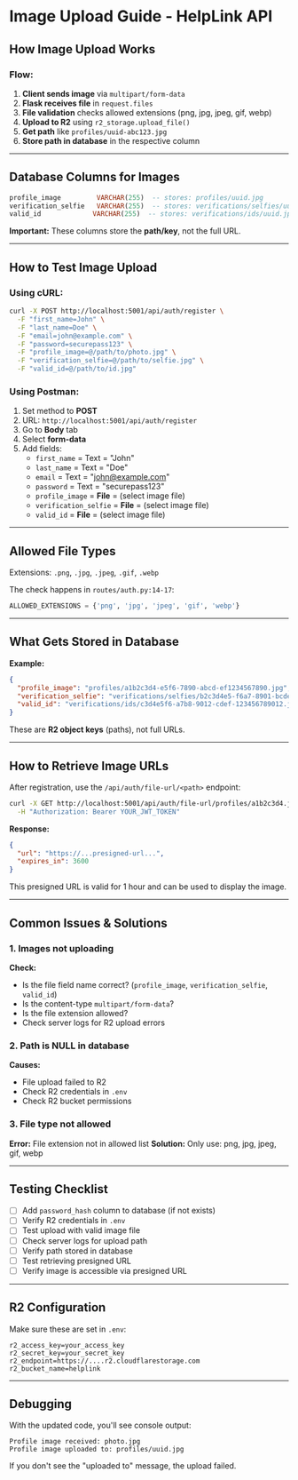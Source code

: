 # Image Upload Guide - HelpLink API

## How Image Upload Works

### Flow:
1. **Client sends image** via `multipart/form-data`
2. **Flask receives file** in `request.files`
3. **File validation** checks allowed extensions (png, jpg, jpeg, gif, webp)
4. **Upload to R2** using `r2_storage.upload_file()`
5. **Get path** like `profiles/uuid-abc123.jpg`
6. **Store path in database** in the respective column

---

## Database Columns for Images

```sql
profile_image         VARCHAR(255)  -- stores: profiles/uuid.jpg
verification_selfie   VARCHAR(255)  -- stores: verifications/selfies/uuid.jpg
valid_id             VARCHAR(255)  -- stores: verifications/ids/uuid.jpg
```

**Important:** These columns store the **path/key**, not the full URL.

---

## How to Test Image Upload

### Using cURL:

```bash
curl -X POST http://localhost:5001/api/auth/register \
  -F "first_name=John" \
  -F "last_name=Doe" \
  -F "email=john@example.com" \
  -F "password=securepass123" \
  -F "profile_image=@/path/to/photo.jpg" \
  -F "verification_selfie=@/path/to/selfie.jpg" \
  -F "valid_id=@/path/to/id.jpg"
```

### Using Postman:

1. Set method to **POST**
2. URL: `http://localhost:5001/api/auth/register`
3. Go to **Body** tab
4. Select **form-data**
5. Add fields:
   - `first_name` = Text = "John"
   - `last_name` = Text = "Doe"
   - `email` = Text = "john@example.com"
   - `password` = Text = "securepass123"
   - `profile_image` = **File** = (select image file)
   - `verification_selfie` = **File** = (select image file)
   - `valid_id` = **File** = (select image file)

---

## Allowed File Types

Extensions: `.png`, `.jpg`, `.jpeg`, `.gif`, `.webp`

The check happens in `routes/auth.py:14-17`:
```python
ALLOWED_EXTENSIONS = {'png', 'jpg', 'jpeg', 'gif', 'webp'}
```

---

## What Gets Stored in Database

**Example:**
```json
{
  "profile_image": "profiles/a1b2c3d4-e5f6-7890-abcd-ef1234567890.jpg",
  "verification_selfie": "verifications/selfies/b2c3d4e5-f6a7-8901-bcde-f12345678901.jpg",
  "valid_id": "verifications/ids/c3d4e5f6-a7b8-9012-cdef-123456789012.jpg"
}
```

These are **R2 object keys** (paths), not full URLs.

---

## How to Retrieve Image URLs

After registration, use the `/api/auth/file-url/<path>` endpoint:

```bash
curl -X GET http://localhost:5001/api/auth/file-url/profiles/a1b2c3d4.jpg \
  -H "Authorization: Bearer YOUR_JWT_TOKEN"
```

**Response:**
```json
{
  "url": "https://...presigned-url...",
  "expires_in": 3600
}
```

This presigned URL is valid for 1 hour and can be used to display the image.

---

## Common Issues & Solutions

### 1. Images not uploading
**Check:**
- Is the file field name correct? (`profile_image`, `verification_selfie`, `valid_id`)
- Is the content-type `multipart/form-data`?
- Is the file extension allowed?
- Check server logs for R2 upload errors

### 2. Path is NULL in database
**Causes:**
- File upload failed to R2
- Check R2 credentials in `.env`
- Check R2 bucket permissions

### 3. File type not allowed
**Error:** File extension not in allowed list
**Solution:** Only use: png, jpg, jpeg, gif, webp

---

## Testing Checklist

- [ ] Add `password_hash` column to database (if not exists)
- [ ] Verify R2 credentials in `.env`
- [ ] Test upload with valid image file
- [ ] Check server logs for upload path
- [ ] Verify path stored in database
- [ ] Test retrieving presigned URL
- [ ] Verify image is accessible via presigned URL

---

## R2 Configuration

Make sure these are set in `.env`:
```env
r2_access_key=your_access_key
r2_secret_key=your_secret_key
r2_endpoint=https://....r2.cloudflarestorage.com
r2_bucket_name=helplink
```

---

## Debugging

With the updated code, you'll see console output:
```
Profile image received: photo.jpg
Profile image uploaded to: profiles/uuid.jpg
```

If you don't see the "uploaded to" message, the upload failed.
